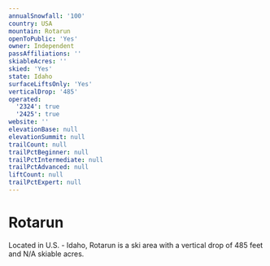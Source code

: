 ```yaml
---
annualSnowfall: '100'
country: USA
mountain: Rotarun
openToPublic: 'Yes'
owner: Independent
passAffiliations: ''
skiableAcres: ''
skied: 'Yes'
state: Idaho
surfaceLiftsOnly: 'Yes'
verticalDrop: '485'
operated:
  '2324': true
  '2425': true
website: ''
elevationBase: null
elevationSummit: null
trailCount: null
trailPctBeginner: null
trailPctIntermediate: null
trailPctAdvanced: null
liftCount: null
trailPctExpert: null
---
```



# Rotarun

Located in U.S. - Idaho, Rotarun is a ski area with a vertical drop of 485 feet and N/A skiable acres.
